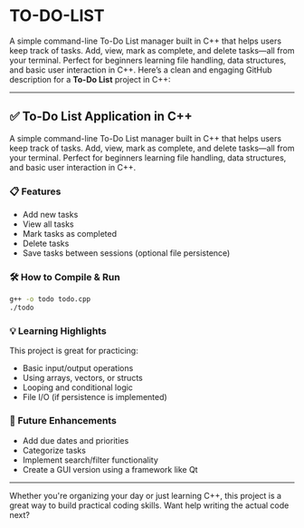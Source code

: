 # TO-DO-LIST
A simple command-line To-Do List manager built in C++ that helps users keep track of tasks. Add, view, mark as complete, and delete tasks—all from your terminal. Perfect for beginners learning file handling, data structures, and basic user interaction in C++.
Here’s a clean and engaging GitHub description for a **To-Do List** project in C++:

---

## ✅ To-Do List Application in C++

A simple command-line To-Do List manager built in C++ that helps users keep track of tasks. Add, view, mark as complete, and delete tasks—all from your terminal. Perfect for beginners learning file handling, data structures, and basic user interaction in C++.

### 📋 Features
- Add new tasks
- View all tasks
- Mark tasks as completed
- Delete tasks
- Save tasks between sessions (optional file persistence)

### 🛠 How to Compile & Run
```bash
g++ -o todo todo.cpp
./todo
```

### 💡 Learning Highlights
This project is great for practicing:
- Basic input/output operations
- Using arrays, vectors, or structs
- Looping and conditional logic
- File I/O (if persistence is implemented)

### 🚀 Future Enhancements
- Add due dates and priorities
- Categorize tasks
- Implement search/filter functionality
- Create a GUI version using a framework like Qt

---

Whether you're organizing your day or just learning C++, this project is a great way to build practical coding skills. Want help writing the actual code next?
